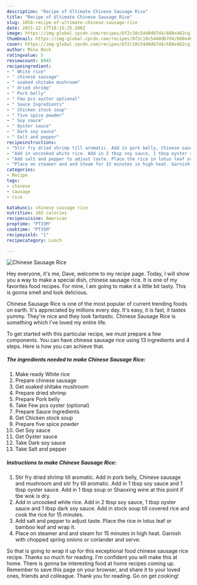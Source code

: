 ```yaml
---
description: "Recipe of Ultimate Chinese Sausage Rice"
title: "Recipe of Ultimate Chinese Sausage Rice"
slug: 1058-recipe-of-ultimate-chinese-sausage-rice
date: 2021-12-17T18:15:25.206Z
image: https://img-global.cpcdn.com/recipes/6f2c10c5440d67d4/680x482cq70/chinese-sausage-rice-recipe-main-photo.jpg
thumbnail: https://img-global.cpcdn.com/recipes/6f2c10c5440d67d4/680x482cq70/chinese-sausage-rice-recipe-main-photo.jpg
cover: https://img-global.cpcdn.com/recipes/6f2c10c5440d67d4/680x482cq70/chinese-sausage-rice-recipe-main-photo.jpg
author: Mina Beck
ratingvalue: 5
reviewcount: 8945
recipeingredient:
- " White rice"
- " chinese sausage"
- " soaked shitake mushroom"
- " dried shrimp"
- " Pork belly"
- " Few pcs oyster optional"
- " Sauce Ingredients"
- " Chicken stock soup"
- " five spice powder"
- " Soy sauce"
- " Oyster sauce"
- " Dark soy sauce"
- " Salt and pepper"
recipeinstructions:
- "Stir fry dried shrimp till aromatic. Add in pork belly, Chinese sausage and mushroom and sitr fry till aromatic. Add in 1 tbsp soy sauce and 1 tbsp oyster sauce. Add in 1 tbsp soup or Shaoxing wine at this point if tbe wok is dry."
- "Add in uncooked white rice. Add in 2 tbsp soy sauce, 1 tbsp oyster sauce and 1 tbsp dark soy sauce. Add in stock soup till covered rice and cook the rice for 15 minutes."
- "Add salt and pepper to adjust taste. Place the rice in lotus leaf or bamboo leaf and wrap it."
- "Place on steamer and and steam for 15 minutes in high heat. Garnish with chopped spring onions or coriander and serve."
categories:
- Recipe
tags:
- chinese
- sausage
- rice

katakunci: chinese sausage rice 
nutrition: 103 calories
recipecuisine: American
preptime: "PT33M"
cooktime: "PT35M"
recipeyield: "1"
recipecategory: Lunch

---
```



![Chinese Sausage Rice](https://img-global.cpcdn.com/recipes/6f2c10c5440d67d4/680x482cq70/chinese-sausage-rice-recipe-main-photo.jpg)

Hey everyone, it's me, Dave, welcome to my recipe page. Today, I will show you a way to make a special dish, chinese sausage rice. It is one of my favorites food recipes. For mine, I am going to make it a little bit tasty. This is gonna smell and look delicious.



Chinese Sausage Rice is one of the most popular of current trending foods on earth. It's appreciated by millions every day. It's easy, it is fast, it tastes yummy. They're nice and they look fantastic. Chinese Sausage Rice is something which I've loved my entire life.


To get started with this particular recipe, we must prepare a few components. You can have chinese sausage rice using 13 ingredients and 4 steps. Here is how you can achieve that.

<!--inarticleads1-->

##### The ingredients needed to make Chinese Sausage Rice:

1. Make ready  White rice
1. Prepare  chinese sausage
1. Get  soaked shitake mushroom
1. Prepare  dried shrimp
1. Prepare  Pork belly
1. Take  Few pcs oyster (optional)
1. Prepare  Sauce Ingredients
1. Get  Chicken stock soup
1. Prepare  five spice powder
1. Get  Soy sauce
1. Get  Oyster sauce
1. Take  Dark soy sauce
1. Take  Salt and pepper




<!--inarticleads2-->

##### Instructions to make Chinese Sausage Rice:

1. Stir fry dried shrimp till aromatic. Add in pork belly, Chinese sausage and mushroom and sitr fry till aromatic. Add in 1 tbsp soy sauce and 1 tbsp oyster sauce. Add in 1 tbsp soup or Shaoxing wine at this point if tbe wok is dry.
1. Add in uncooked white rice. Add in 2 tbsp soy sauce, 1 tbsp oyster sauce and 1 tbsp dark soy sauce. Add in stock soup till covered rice and cook the rice for 15 minutes.
1. Add salt and pepper to adjust taste. Place the rice in lotus leaf or bamboo leaf and wrap it.
1. Place on steamer and and steam for 15 minutes in high heat. Garnish with chopped spring onions or coriander and serve.




So that is going to wrap it up for this exceptional food chinese sausage rice recipe. Thanks so much for reading. I'm confident you will make this at home. There is gonna be interesting food at home recipes coming up. Remember to save this page on your browser, and share it to your loved ones, friends and colleague. Thank you for reading. Go on get cooking!
